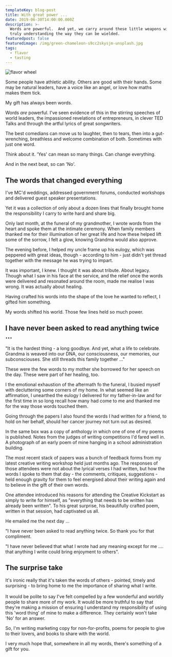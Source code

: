 ```yaml
---
templateKey: blog-post
title: With great power ...
date: 2019-06-30T14:00:00.000Z
description: >-
  Words are powerful.  And yet, we carry around these little weapons without
  truly understanding the way they can be wielded.  
featuredpost: false
featuredimage: /img/green-chameleon-s9cc2skysjm-unsplash.jpg
tags:
  - flavor
  - tasting
---
```

![flavor wheel](/img/flavor_wheel.jpg)

Some people have athletic ability. Others are good with their hands. Some may be natural leaders, have a voice like an angel, or love how maths makes them tick.

My gift has always been words. 

Words _are_ powerful. I've seen evidence of this in the stirring speeches of world leaders, the impassioned revelations of entrepreneurs, in clever TED Talks and through the artful lyrics of great songwriters.

The best comedians can move us to laughter, then to tears, then into a gut-wrenching, breathless and welcome combination of both. Sometimes with just one word.

Think about it. 'Yes' can mean so many things. Can change everything. 

And in the next beat, so can 'No'. 



## The words that changed everything

I've MC'd weddings, addressed government forums, conducted workshops and delivered guest speaker presentations. 

Yet it was a collection of only about a dozen lines that finally brought home the responsibility I carry to write hard and share big.  

Only last month, at the funeral of my grandmother, I wrote words from the heart and spoke them at the intimate ceremony.  When family members thanked me for their illumination of her great life and how these helped lift some of the sorrow, I felt a glow, knowing Grandma would also approve. 

The evening before, I helped my uncle frame up his eulogy, which was peppered with great ideas, though - according to him - just didn't yet thread together with the message he was trying to impart. 

It was important, I knew. I thought it was about tribute. About legacy. Though what I saw in his face at the service, and the relief once the words were delivered and resonated around the room, made me realise I was wrong. It was actually about healing. 

Having crafted his words into the shape of the love he wanted to reflect, I gifted him something.

My words shifted his world. Those few lines held so much power. 



## I have never been asked to read anything twice ...

"It is the hardest thing - a long goodbye. And yet, what a life to celebrate. Grandma is weaved into our DNA, our consciousness, our memories, our subconsciouses. She still threads this family together ..."

These were the few words to my mother she borrowed for her speech on the day.  These were part of her healing, too.

I the emotional exhaustion of the aftermath fo the funeral, I busied myself with decluttering some corners of my home. In what seemed like an affirmation, I unearthed the eulogy I delivered for my father-in-law and for the first time in so long recall how many had come to me and thanked me for the way those words touched them. 

Going through the papers I also found the words I had written for a friend, to hold on her behalf, should her cancer journey not turn out as desired.  

In the same box was a copy of anthology in which one of one of my poems is published. Notes from the judges of writing competitions I'd fared well in. A photograph of an early poem of mine hanging in a school administration building. 

The most recent stack of papers was a bunch of feedback forms from my latest creative writing workshop held just months ago. The responses of those attendees were not about the lyrical verses I had written, but how the words I spoke to them that day - the comments, critiques, suggestions - held enough gravity for them to feel energised about their writing again and to believe in the gift of their own words. 

One attendee introduced his reasons for attending the Creative Kickstart as simply to write for himself, as "everything that needs to be written has already been written".  To his great surprise, his beautifully crafted poem, written in that session, had captivated us all.  

He emailed me the next day ...

"I have never been asked to read anything twice. So thank you for that compliment. 

"I have never believed that what I wrote had any meaning except for me .... that anything I write could bring enjoyment to others".



## The surprise take

It's ironic really that it's taken the words of others - pointed, timely and surprising - to bring home to me the importance of sharing what I write. \
\
It would be polite to say I've felt compelled by a few wonderful and worldly people to share more of my work.  It would be more truthful to say that they're making a mission of ensuring I understand my responsibility of using this 'word thing' of mine to make a difference. They certainly won't take 'No' for an answer. 

So, I'm writing marketing copy for non-for-profits, poems for people to give to their lovers, and books to share with the world. 

I very much hope that, somewhere in all my words, there's something of a gift for you.
